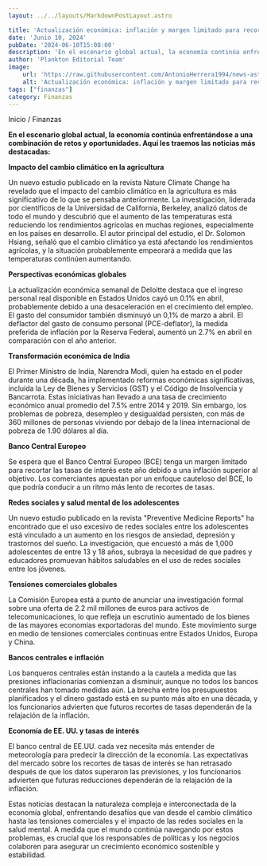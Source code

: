 ```yaml
---
layout: ../../layouts/MarkdownPostLayout.astro

title: 'Actualización económica: inflación y margen limitado para recortes de tasas'
date: 'Junio 10, 2024'
pubDate: '2024-06-10T15:08:00'
description: 'En el escenario global actual, la economía continúa enfrentándose a una combinación de retos y oportunidades.'
author: 'Plankton Editorial Team'
image:
    url: 'https://raw.githubusercontent.com/AntonioHerrera1994/news-astro/master/src/assets/finanzas/finanzas44.webp'
    alt: 'Actualización económica: inflación y margen limitado para recortes de tasas'
tags: ["finanzas"]
category: Finanzas
---
```


<span><a href="/" style="text-decoration:none;color:#0F1416">Inicio</a> / <a href="/finanzas" style="text-decoration:none;color:#0F1416">Finanzas</a></span>


<p style="font-weight: bold;">En el escenario global actual, la economía continúa enfrentándose a una combinación de retos y oportunidades. Aquí les traemos las noticias más destacadas:</p>

**Impacto del cambio climático en la agricultura**

Un nuevo estudio publicado en la revista Nature Climate Change ha revelado que el impacto del cambio climático en la agricultura es más significativo de lo que se pensaba anteriormente. La investigación, liderada por científicos de la Universidad de California, Berkeley, analizó datos de todo el mundo y descubrió que el aumento de las temperaturas está reduciendo los rendimientos agrícolas en muchas regiones, especialmente en los países en desarrollo. El autor principal del estudio, el Dr. Solomon Hsiang, señaló que el cambio climático ya está afectando los rendimientos agrícolas, y la situación probablemente empeorará a medida que las temperaturas continúen aumentando.

**Perspectivas económicas globales**

La actualización económica semanal de Deloitte destaca que el ingreso personal real disponible en Estados Unidos cayó un 0.1% en abril, probablemente debido a una desaceleración en el crecimiento del empleo. El gasto del consumidor también disminuyó un 0,1% de marzo a abril. El deflactor del gasto de consumo personal (PCE-deflator), la medida preferida de inflación por la Reserva Federal, aumentó un 2.7% en abril en comparación con el año anterior.

**Transformación económica de India**

El Primer Ministro de India, Narendra Modi, quien ha estado en el poder durante una década, ha implementado reformas económicas significativas, incluida la Ley de Bienes y Servicios (GST) y el Código de Insolvencia y Bancarrota. Estas iniciativas han llevado a una tasa de crecimiento económico anual promedio del 7.5% entre 2014 y 2019. Sin embargo, los problemas de pobreza, desempleo y desigualdad persisten, con más de 360 millones de personas viviendo por debajo de la línea internacional de pobreza de 1.90 dólares al día.

**Banco Central Europeo**

Se espera que el Banco Central Europeo (BCE) tenga un margen limitado para recortar las tasas de interés este año debido a una inflación superior al objetivo. Los comerciantes apuestan por un enfoque cauteloso del BCE, lo que podría conducir a un ritmo más lento de recortes de tasas.

**Redes sociales y salud mental de los adolescentes**

Un nuevo estudio publicado en la revista "Preventive Medicine Reports" ha encontrado que el uso excesivo de redes sociales entre los adolescentes está vinculado a un aumento en los riesgos de ansiedad, depresión y trastornos del sueño. La investigación, que encuestó a más de 1,000 adolescentes de entre 13 y 18 años, subraya la necesidad de que padres y educadores promuevan hábitos saludables en el uso de redes sociales entre los jóvenes.

**Tensiones comerciales globales**

La Comisión Europea está a punto de anunciar una investigación formal sobre una oferta de 2.2 mil millones de euros para activos de telecomunicaciones, lo que refleja un escrutinio aumentado de los bienes de las mayores economías exportadoras del mundo. Este movimiento surge en medio de tensiones comerciales continuas entre Estados Unidos, Europa y China.

**Bancos centrales e inflación**

Los banqueros centrales están instando a la cautela a medida que las presiones inflacionarias comienzan a disminuir, aunque no todos los bancos centrales han tomado medidas aún. La brecha entre los presupuestos planificados y el dinero gastado está en su punto más alto en una década, y los funcionarios advierten que futuros recortes de tasas dependerán de la relajación de la inflación.

**Economía de EE. UU. y tasas de interés**

El banco central de EE.UU. cada vez necesita más entender de meteorología para predecir la dirección de la economía. Las expectativas del mercado sobre los recortes de tasas de interés se han retrasado después de que los datos superaron las previsiones, y los funcionarios advierten que futuras reducciones dependerán de la relajación de la inflación.

Estas noticias destacan la naturaleza compleja e interconectada de la economía global, enfrentando desafíos que van desde el cambio climático hasta las tensiones comerciales y el impacto de las redes sociales en la salud mental. A medida que el mundo continúa navegando por estos problemas, es crucial que los responsables de políticas y los negocios colaboren para asegurar un crecimiento económico sostenible y estabilidad.